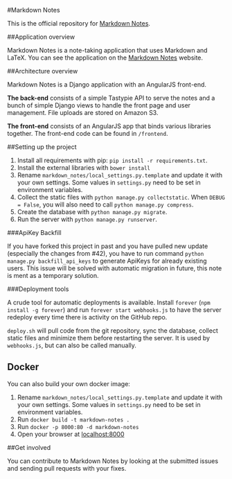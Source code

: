 #Markdown Notes

This is the official repository for [Markdown Notes](http://markdownnotes.com).

##Application overview

Markdown Notes is a note-taking application that uses Markdown and LaTeX. You can see the application on the [Markdown Notes](http://markdownnotes.com) website.

##Architecture overview

Markdown Notes is a Django application with an AngularJS front-end.

**The back-end** consists of a simple Tastypie API to serve the notes and a bunch of simple Django views to handle the front page and user management. File uploads are stored on Amazon S3.

**The front-end** consists of an AngularJS app that binds various libraries together. The front-end code can be found in `/frontend`.

##Setting up the project

1. Install all requirements with pip: `pip install -r requirements.txt`.
2. Install the external libraries with `bower install`
3. Rename `markdown_notes/local_settings.py.template` and update it with your own settings. Some values in `settings.py` need to be set in environment variables.
4. Collect the static files with `python manage.py collectstatic`. When `DEBUG = False`, you will also need to call `python manage.py compress`.
5. Create the database with `python manage.py migrate`.
6. Run the server with `python manage.py runserver`.

###ApiKey Backfill

If you have forked this project in past and you have pulled new update (especially the changes from #42), you have to run command `python manage.py backfill_api_keys` to generate ApiKeys for already existing users. This issue will be solved with automatic migration in future, this note is ment as a temporary solution.

###Deployment tools

A crude tool for automatic deployments is available. Install `forever` (`npm install -g forever`) and run `forever start webhooks.js` to have the server redeploy every time there is activity on the GitHub repo.

`deploy.sh` will pull code from the git repository, sync the database, collect static files and minimize them before restarting the server. It is used by `webhooks.js`, but can also be called manually.

## Docker

You can also build your own docker image:

1. Rename `markdown_notes/local_settings.py.template` and update it with your own settings. Some values in `settings.py` need to be set in environment variables.
2. Run `docker build -t markdown-notes .`
3. Run `docker -p 8000:80 -d markdown-notes`
4. Open your browser at [localhost:8000](http://localhost:8000)

##Get involved

You can contribute to Markdown Notes by looking at the submitted issues and sending pull requests with your fixes.
